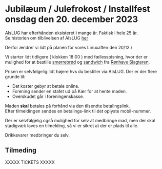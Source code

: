 # Jubilæum / Julefrokost / Installfest onsdag den 20. december 2023

AlsLUG har efterhånden eksisteret i mange år. Faktisk i hele 25 år.\
Se historien om tilblivelsen af AlsLUG [her](./../om/historie.md])

Derfor ændrer vi lidt på planen for vores Linuxaften den 20/12.\

Vi starter lidt tidligere ( klokken 18:00 ) med fællesspisning, hvor der er mulighed for at bestille [smørrebrød](https://ronhaveslagteren.dk/mad-ud-af-huset/smoerrebroed-2/)
og [sandwich](https://ronhaveslagteren.dk/vare/sandwich-3/) fra [Rønhave Slagteren](https://ronhaveslagteren.dk/).

Prisen er selvfølgelig lidt højere hvs du bestiller via AlsLUG. Der er der flere grunde til:

* Det koster gebyr at betale online.
* Forening sender en stafet ud på Kær for at hente maden.
* Overskudet går i foreningenskasse.

Maden **skal** betales på forhånd via den tilsendte betalingslink.\
Efter tilmeldingen sendes en betalings-link til det oplyste mobil-nummer.

Der er selvfølgelig også mulighed for selv at medbringe mad, men der skal stadigvæk laves en tilmelding, så vi er sikret at der er plads til alle.

Drikkevarer medbringer du selv.


## Tilmeding
<!-- ticket_id a92f0200-8960-11ee-9771-b7062d6cd235 -->
<!-- mad_category 352bb6e0-83e9-11ee-ae0f-b9736a919ee1 -->
<!-- ticket_min 3 -->
<!-- ticket_max 30 -->
<!-- ticket_price 0 -->
<!-- ticket_deadline 2023-12-12 -->
<!-- ticket_payment manuel zettle stripe -->


XXXXX TICKETS XXXXX

